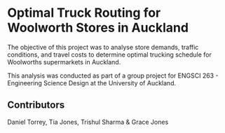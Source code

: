 # Optimal Truck Routing for Woolworth Stores in Auckland

The objective of this project was to analyse store demands, traffic conditions, and travel costs to determine optimal trucking schedule for Woolworths supermarkets in Auckland.

This analysis was conducted as part of a group project for ENGSCI 263 - Engineering Science Design at the University of Auckland.

## Contributors
Daniel Torrey, Tia Jones, Trishul Sharma & Grace Jones
